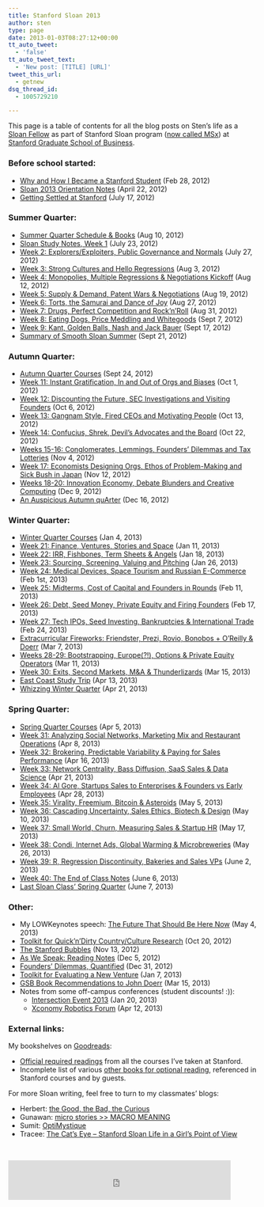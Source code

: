 ```yaml
---
title: Stanford Sloan 2013
author: sten
type: page
date: 2013-01-03T08:27:12+00:00
tt_auto_tweet:
  - 'false'
tt_auto_tweet_text:
  - 'New post: [TITLE] [URL]'
tweet_this_url:
  - getnew
dsq_thread_id:
  - 1005729210

---
```

This page is a table of contents for all the blog posts on Sten&#8217;s life as a [Sloan Fellow][1] as part of Stanford Sloan program ([now called MSx][2])  at [Stanford Graduate School of Business][3].

### Before school started:

  * [Why and How I Became a Stanford Student][4] (Feb 28, 2012)
  * [Sloan 2013 Orientation Notes][5] (April 22, 2012)
  * [Getting Settled at Stanford][6] (July 17, 2012)

### Summer Quarter:

  * [Summer Quarter Schedule & Books][7] (Aug 10, 2012)
  * [Sloan Study Notes, Week 1][8] (July 23, 2012)
  * [Week 2: Explorers/Exploiters, Public Governance and Normals][9] (July 27, 2012)
  * [Week 3: Strong Cultures and Hello Regressions][10] (Aug 3, 2012)
  * [Week 4: Monopolies, Multiple Regressions & Negotiations Kickoff][11] (Aug 12, 2012)
  * [Week 5: Supply & Demand, Patent Wars & Negotiations][12] (Aug 19, 2012)
  * [Week 6: Torts, the Samurai and Dance of Joy][13] (Aug 27, 2012)
  * [Week 7: Drugs, Perfect Competition and Rock’n&#8217;Roll][14] (Aug 31, 2012)
  * [Week 8: Eating Dogs, Price Meddling and Whitegoods][15] (Sept 7, 2012)
  * [Week 9: Kant, Golden Balls, Nash and Jack Bauer][16] (Sept 17, 2012)
  * [Summary of Smooth Sloan Summer][17] (Sept 21, 2012)

### Autumn Quarter:

  * [Autumn Quarter Courses][18] (Sept 24, 2012)
  * [Week 11: Instant Gratification, In and Out of Orgs and Biases][19] (Oct 1, 2012)
  * [Week 12: Discounting the Future, SEC Investigations and Visiting Founders][20] (Oct 6, 2012)
  * [Week 13: Gangnam Style, Fired CEOs and Motivating People][21] (Oct 13, 2012)
  * [Week 14: Confucius, Shrek, Devil’s Advocates and the Board][22] (Oct 22, 2012)
  * [Weeks 15-16: Conglomerates, Lemmings, Founders’ Dilemmas and Tax Lotteries][23] (Nov 4, 2012)
  * [Week 17: Economists Designing Orgs, Ethos of Problem-Making and Sick Bush in Japan][24] (Nov 12, 2012)
  * [Weeks 18-20: Innovation Economy, Debate Blunders and Creative Computing][25] (Dec 9, 2012)
  * [An Auspicious Autumn quArter][26] (Dec 16, 2012)

### Winter Quarter:

  * [Winter Quarter Courses][27] (Jan 4, 2013)
  * [Week 21: Finance, Ventures, Stories and Space][28] (Jan 11, 2013)
  * [Week 22: IRR, Fishbones, Term Sheets & Angels][29] (Jan 18, 2013)
  * [Week 23: Sourcing, Screening, Valuing and Pitching][30] (Jan 26, 2013)
  * [Week 24: Medical Devices, Space Tourism and Russian E-Commerce][31] (Feb 1st, 2013)
  * [Week 25: Midterms, Cost of Capital and Founders in Rounds][32] (Feb 11, 2013)
  * [Week 26: Debt, Seed Money, Private Equity and Firing Founders][33] (Feb 17, 2013)
  * [Week 27: Tech IPOs, Seed Investing, Bankruptcies & International Trade][34] (Feb 24, 2013)
  * [Extracurricular Fireworks: Friendster, Prezi, Rovio, Bonobos + O’Reilly & Doerr][35] (Mar 7, 2013)
  * [Weeks 28-29: Bootstrapping, Europe(?!), Options & Private Equity Operators][36] (Mar 11, 2013)
  * [Week 30: Exits, Second Markets, M&A & Thunderlizards][37] (Mar 15, 2013)
  * [East Coast Study Trip][38] (Apr 13, 2013)
  * [Whizzing Winter Quarter][39] (Apr 21, 2013)

### Spring Quarter:

  * [Spring Quarter Courses][40] (Apr 5, 2013)
  * [Week 31: Analyzing Social Networks, Marketing Mix and Restaurant Operations][41] (Apr 8, 2013)
  * [Week 32: Brokering, Predictable Variability & Paying for Sales Performance][42] (Apr 16, 2013)
  * [Week 33: Network Centrality, Bass Diffusion, SaaS Sales & Data Science][43] (Apr 21, 2013)
  * [Week 34: Al Gore, Startups Sales to Enterprises & Founders vs Early Employees][44] (Apr 28, 2013)
  * [Week 35: Virality, Freemium, Bitcoin & Asteroids][45] (May 5, 2013)
  * [Week 36: Cascading Uncertainty, Sales Ethics, Biotech & Design][46] (May 10, 2013)
  * [Week 37: Small World, Churn, Measuring Sales & Startup HR][47] (May 17, 2013)
  * [Week 38: Condi, Internet Ads, Global Warming & Microbreweries][48] (May 26, 2013)
  * [Week 39: R, Regression Discontinuity, Bakeries and Sales VPs][49] (June 2, 2013)
  * [Week 40: The End of Class Notes][50] (June 6, 2013)
  * [Last Sloan Class&#8217; Spring Quarter][51] (June 7, 2013)

### Other:

  * My LOWKeynotes speech: [The Future That Should Be Here Now][52] (May 4, 2013)
  * [Toolkit for Quick’n&#8217;Dirty Country/Culture Research][53] (Oct 20, 2012)
  * [The Stanford Bubbles][54] (Nov 13, 2012)
  * [As We Speak: Reading Notes][55] (Dec 5, 2012)
  * [Founders’ Dilemmas, Quantified][56] (Dec 31, 2012)
  * [Toolkit for Evaluating a New Venture][57] (Jan 7, 2013)
  * [GSB Book Recommendations to John Doerr][58] (Mar 15, 2013)
  * Notes from some off-campus conferences (student discounts! :)): 
      * [Intersection Event 2013][59] (Jan 20, 2013)
      * [Xconomy Robotics Forum][60] (Apr 12, 2013)

### External links:

My bookshelves on [Goodreads][61]:

  * <span style="line-height: 13px;"><a href="http://www.goodreads.com/shelf/show/stanford-sloan">Official required readings</a> from all the courses I&#8217;ve taken at Stanford.</span>
  * Incomplete list of various [other books for optional reading][62], referenced in Stanford courses and by guests.

For more Sloan writing, feel free to turn to my classmates&#8217; blogs:

  * Herbert: [the Good, the Bad, the Curious][63]
  * Gunawan: [micro stories >> MACRO MEANING][64]
  * Sumit: [OptiMystique][65]
  * Tracee: [The Cat&#8217;s Eye &#8211; Stanford Sloan Life in a Girl&#8217;s Point of View][66]

&nbsp;

<iframe src="http://www.facebook.com/plugins/like.php?href=http%3A%2F%2Fsten.tamkivi.com%2Fstanford-sloan-2013%2F&layout=standard&show_faces=true&width=450&action=like&colorscheme=light&height=80" scrolling="no" frameborder="0" style="border:none; overflow:hidden; width:450px; height:80px;" allowTransparency="true"></iframe>

 [1]: https://en.wikipedia.org/wiki/Sloan_Fellows 
 [2]: https://www.gsb.stanford.edu/programs/msx
 [3]: http://gsb.stanford.edu
 [4]: http://sten.tamkivi.com/2012/02/why-and-how-i-became-a-stanford-student/ "Why and How I Became a Stanford Student"
 [5]: http://sten.tamkivi.com/2012/04/sloan-2013-orientation-notes/ "Sloan 2013 Orientation Notes"
 [6]: http://sten.tamkivi.com/2012/07/getting-settled-at-stanford/ "Getting Settled at Stanford"
 [7]: http://sten.tamkivi.com/2012/08/summer-quarter-schedule-books/ "Summer Quarter Schedule & Books"
 [8]: http://sten.tamkivi.com/2012/07/study-notes-week-1/ "Sloan Study Notes, Week 1"
 [9]: http://sten.tamkivi.com/2012/07/week-2-explorersexploiters-public-governance-and-normals/ "Week 2: Explorers/Exploiters, Public Governance and Normals"
 [10]: http://sten.tamkivi.com/2012/08/week-3-strong-cultures-and-hello-regressions/ "Week 3: Strong Cultures and Hello Regressions"
 [11]: http://sten.tamkivi.com/2012/08/week-4-monopolies-multiple-regressions-negotiations-kickoff/ "Week 4: Monopolies, Multiple Regressions & Negotiations Kickoff"
 [12]: http://sten.tamkivi.com/2012/08/week-5-supply-demand-patent-wars-negotiations/ "Week 5: Supply & Demand, Patent Wars & Negotiations"
 [13]: http://sten.tamkivi.com/2012/08/week-6-torts-the-samurai-and-dance-of-joy/ "Week 6: Torts, the Samurai and Dance of Joy"
 [14]: http://sten.tamkivi.com/2012/08/week-7-drugs-perfect-competition-and-rocknroll/ "Week 7: Drugs, Perfect Competition and Rock’n'Roll"
 [15]: http://sten.tamkivi.com/2012/09/week-8-eating-dogs-price-meddling-and-whitegoods/ "Week 8: Eating Dogs, Price Meddling and Whitegoods"
 [16]: http://sten.tamkivi.com/2012/09/week-9-kant-golden-balls-nash-and-jack-bauer/ "Week 9: Kant, Golden Balls, Nash and Jack Bauer"
 [17]: http://sten.tamkivi.com/2012/09/summary-of-smooth-sloan-summer/ "Summary of Smooth Sloan Summer"
 [18]: http://sten.tamkivi.com/2012/09/autumn-quarter-courses/ "Autumn Quarter Courses"
 [19]: http://sten.tamkivi.com/2012/10/week-11-instant-gratification-in-and-out-of-orgs-and-biases/ "Week 11: Instant Gratification, In and Out of Orgs and Biases"
 [20]: http://sten.tamkivi.com/2012/10/week-12-discounting-the-future-sec-investigations-and-visiting-founders/ "Week 12: Discounting the Future, SEC Investigations and Visiting Founders"
 [21]: http://sten.tamkivi.com/2012/10/week-13-gangnam-style-fired-ceos-and-motivating-people/ "Week 13: Gangnam Style, Fired CEOs and Motivating People"
 [22]: http://sten.tamkivi.com/2012/10/week-14-confucius-shrek-devils-advocates-and-the-board/ "Week 14: Confucius, Shrek, Devil’s Advocates and the Board"
 [23]: http://sten.tamkivi.com/2012/11/weeks-15-16/ "Weeks 15-16: Conglomerates, Lemmings, Founders’ Dilemmas and Tax Lotteries"
 [24]: http://sten.tamkivi.com/2012/11/week-17-economists-designing-orgs-ethos-of-problem-making-and-sick-bush-in-japan/ "Week 17: Economists Designing Orgs, Ethos of Problem-Making and Sick Bush in Japan"
 [25]: http://sten.tamkivi.com/2012/12/weeks-18-20-innovation-economy-debate-blunders-and-creative-computing/ "Weeks 18-20: Innovation Economy, Debate Blunders and Creative Computing"
 [26]: http://sten.tamkivi.com/2012/12/an-auspicious-autumn-quarter/ "An Auspicious Autumn quArter"
 [27]: http://sten.tamkivi.com/2013/01/winter-quarter-courses/ "Winter Quarter Courses"
 [28]: http://sten.tamkivi.com/2013/01/week-21-finance-ventures-stories-and-space/ "Week 21: Finance, Ventures, Stories and Space"
 [29]: http://sten.tamkivi.com/2013/01/week-22-irr-fishbones-term-sheets-angels/ "Week 22: IRR, Fishbones, Term Sheets & Angels"
 [30]: http://sten.tamkivi.com/2013/01/week-23-sourcing-screening-valuing-and-pitching/ "Week 23: Sourcing, Screening, Valuing and Pitching"
 [31]: http://sten.tamkivi.com/2013/02/week-24-medical-devices-space-tourism-and-russian-e-commerce/ "Week 24: Medical Devices, Space Tourism and Russian E-Commerce"
 [32]: http://sten.tamkivi.com/2013/02/week-25-midterms-cost-of-capital-and-founders-in-rounds/ "Week 25: Midterms, Cost of Capital and Founders in Rounds"
 [33]: http://sten.tamkivi.com/2013/02/week-26-debt-seed-money-private-equity-and-firing-founders/ "Week 26: Debt, Seed Money, Private Equity and Firing Founders"
 [34]: http://sten.tamkivi.com/2013/02/week-27-tech-ipos-seed-investing-bankruptcies-international-trade/ "Week 27: Tech IPOs, Seed Investing, Bankruptcies & International Trade"
 [35]: http://sten.tamkivi.com/2013/03/extracurricular-fireworks-friendster-prezi-rovio-bonobos-oreilly-doerr/ "Extracurricular Fireworks: Friendster, Prezi, Rovio, Bonobos + O’Reilly & Doerr"
 [36]: http://sten.tamkivi.com/2013/03/weeks-28-29-bootstrapping-europe-options-private-equity-operators/ "Weeks 28-29: Bootstrapping, Europe(?!), Options & Private Equity Operators"
 [37]: http://sten.tamkivi.com/2013/03/week-30-exits-second-markets-ma-thunderlizards/ "Week 30: Exits, Second Markets, M&A & Thunderlizards"
 [38]: http://sten.tamkivi.com/2013/04/east-coast-study-trip/ "East Coast Study Trip"
 [39]: http://sten.tamkivi.com/2013/04/whizzing-winter-quarter/ "Whizzing Winter Quarter"
 [40]: http://sten.tamkivi.com/2013/04/spring-quarter-courses/ "Spring Quarter Courses"
 [41]: http://sten.tamkivi.com/2013/04/week-31-analyzing-social-networks-marketing-mix-and-restaurant-operations/ "Week 31: Analyzing Social Networks, Marketing Mix and Restaurant Operations"
 [42]: http://sten.tamkivi.com/2013/04/week-32-brokering-predictable-variability-paying-for-sales-performance/ "Week 32: Brokering, Predictable Variability & Paying for Sales Performance"
 [43]: http://sten.tamkivi.com/2013/04/week-33-network-centrality-bass-diffusion-saas-sales-data-science/ "Week 33: Network Centrality, Bass Diffusion, SaaS Sales & Data Science"
 [44]: http://sten.tamkivi.com/2013/04/week-34-al-gore-startups-sales-to-enterprises-founders-vs-early-employees/ "Week 34: Al Gore, Startups Sales to Enterprises & Founders vs Early Employees"
 [45]: http://sten.tamkivi.com/2013/05/week-35-virality-freemium-bitcoin-asteroids/ "Week 35: Virality, Freemium, Bitcoin & Asteroids"
 [46]: http://sten.tamkivi.com/2013/05/week-36-cascading-uncertainty-sales-ethics-biotech-design/ "Week 36: Cascading Uncertainty, Sales Ethics, Biotech & Design"
 [47]: http://sten.tamkivi.com/2013/05/week-37-small-world-churn-measuring-sales-startup-hr/ "Week 37: Small World, Churn, Measuring Sales & Startup HR"
 [48]: http://sten.tamkivi.com/2013/05/week-38-condi-internet-ads-global-warming-microbreweries/ "Week 38: Condi, Internet Ads, Global Warming & Microbreweries"
 [49]: http://sten.tamkivi.com/2013/06/week-39-r-regression-discontinuity-bakeries-and-sales-vps/ "Week 39: R, Regression Discontinuity, Bakeries and Sales VPs"
 [50]: http://sten.tamkivi.com/2013/06/week-40-the-end-of-class-notes/ "Week 40: The End of Class Notes"
 [51]: http://sten.tamkivi.com/2013/06/last-sloan-class-spring-quarter/ "Last Sloan Class’ Spring Quarter"
 [52]: http://sten.tamkivi.com/2013/05/the-future-that-should-be-here-now/ "The Future That Should Be Here Now"
 [53]: http://sten.tamkivi.com/2012/10/toolkit-for-quickndirty-countryculture-research/ "Toolkit for Quick’n'Dirty Country/Culture Research"
 [54]: http://sten.tamkivi.com/2012/11/the-stanford-bubbles/ "The Stanford Bubbles"
 [55]: http://sten.tamkivi.com/2012/12/as-we-speak-reading-notes/ "As We Speak: Reading Notes"
 [56]: http://sten.tamkivi.com/2012/12/founders-dilemmas-quantified/ "Founders’ Dilemmas, Quantified"
 [57]: http://sten.tamkivi.com/2013/01/toolkit-for-evaluating-a-new-venture/ "Toolkit for Evaluating a New Venture"
 [58]: http://sten.tamkivi.com/2013/03/gsb-book-recommendations-to-john-doerr/ "GSB Book Recommendations to John Doerr"
 [59]: http://sten.tamkivi.com/2013/01/the-intersection-event-2013/ "The Intersection Event 2013"
 [60]: http://sten.tamkivi.com/2013/04/robots-remake-the-workplace/ "Robots Remake the Workplace"
 [61]: http://www.goodreads.com/user/show/15310305-sten-tamkivi
 [62]: http://www.goodreads.com/shelf/show/stanford-referenced
 [63]: http://guizishanren.com/
 [64]: http://www.macromeaning.com/
 [65]: http://opti-mystique.blogspot.com/
 [66]: http://catseye2013.blogspot.com/